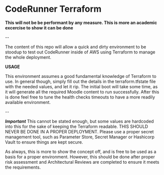 # CodeRunner Terraform

**This will not be be performant by any measure. This is more an academic excercise to show it can be done**

--

The content of this repo will allow a quick and dirty environment to be stoodup to test out CodeRunner inside of AWS using Terraform to manage the whole deployment.

**USAGE**

This environment assumes a good fundamental knowledge of Terraform to use.
In general though, simply fill out the details in the terraform.tfstate file with the needed values, and let it rip.
The initial boot will take some time, as it will generate all the required Moodle content to run successfully.
After this is done feel free to tune the health checks timeouts to have a more readily available environment.

--

***Important***
This cannot be stated enough, but some values are hardcoded into this for the sake of keeping the Terraform readable.
THIS SHOULD NEVER BE DONE IN A PROPER DEPLOYMENT.
Please use a proper secret management tool, such as Parameter Store, Secret Manager or Hashicorp Vault to ensure things are kept secure.

As always, this is more to show the concept off, and is free to be used as a basis for a proper environment. However, this should be done after proper risk assessment and Architectural Reviews are completed to ensure it meets the requirements.